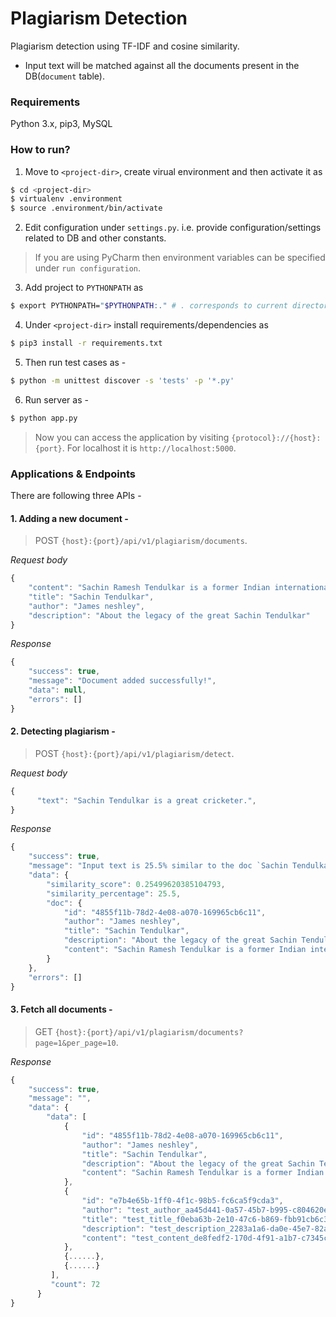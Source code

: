 # Plagiarism Detection
Plagiarism detection using TF-IDF and cosine similarity.

 - Input text will be matched against all the documents present in the DB(`document` table).

### Requirements
Python 3.x, pip3, MySQL

### How to run?
1. Move to ```<project-dir>```, create virual environment and then activate it as


```sh
$ cd <project-dir>
$ virtualenv .environment
$ source .environment/bin/activate
```

2. Edit configuration under ```settings.py```. i.e. provide configuration/settings related to DB and other constants.

> If you are using PyCharm then environment variables can be specified under `run configuration`.

3. Add project to ```PYTHONPATH``` as 

```sh 
$ export PYTHONPATH="$PYTHONPATH:." # . corresponds to current directory(project-dir)
```

4. Under ```<project-dir>``` install requirements/dependencies as 

```sh 
$ pip3 install -r requirements.txt
```

5. Then run test cases as -

```sh
$ python -m unittest discover -s 'tests' -p '*.py'
```

6. Run server as - 
```sh
$ python app.py 
```
> Now you can access the application by visiting ```{protocol}://{host}:{port}```. For localhost it is ```http://localhost:5000```.


### Applications & Endpoints

There are following three APIs -

#### 1. Adding a new document - 

> POST ```{host}:{port}/api/v1/plagiarism/documents```.

*Request body*

```javascript
{
	"content": "Sachin Ramesh Tendulkar is a former Indian international cricketer and a former captain of the Indian national team, regarded as one of the greatest batsmen of all time. He is the highest run scorer of all time in International cricket.",
	"title": "Sachin Tendulkar",
	"author": "James neshley",
	"description": "About the legacy of the great Sachin Tendulkar"
}
```

*Response*

```javascript
{
    "success": true,
    "message": "Document added successfully!",
    "data": null,
    "errors": []
}
```

#### 2. Detecting plagiarism - 

> POST ```{host}:{port}/api/v1/plagiarism/detect```.

*Request body*

```javascript
{
	  "text": "Sachin Tendulkar is a great cricketer.",
}
```

*Response*

```javascript
{
    "success": true,
    "message": "Input text is 25.5% similar to the doc `Sachin Tendulkar` with similarity score of 0.25499620385104793",
    "data": {
        "similarity_score": 0.25499620385104793,
        "similarity_percentage": 25.5,
        "doc": {
            "id": "4855f11b-78d2-4e08-a070-169965cb6c11",
            "author": "James neshley",
            "title": "Sachin Tendulkar",
            "description": "About the legacy of the great Sachin Tendulkar",
            "content": "Sachin Ramesh Tendulkar is a former Indian international cricketer and a former captain of the Indian national team, regarded as one of the greatest batsmen of all time. He is the highest run scorer of all time in International cricket."
        }
    },
    "errors": []
}
```

#### 3. Fetch all documents - 

> GET ```{host}:{port}/api/v1/plagiarism/documents?page=1&per_page=10```.

*Response*

```javascript
{
    "success": true,
    "message": "",
    "data": {
        "data": [
            {
                "id": "4855f11b-78d2-4e08-a070-169965cb6c11",
                "author": "James neshley",
                "title": "Sachin Tendulkar",
                "description": "About the legacy of the great Sachin Tendulkar",
                "content": "Sachin Ramesh Tendulkar is a former Indian international cricketer and a former captain of the Indian national team, regarded as one of the greatest batsmen of all time. He is the highest run scorer of all time in International cricket."
            },
            {
                "id": "e7b4e65b-1ff0-4f1c-98b5-fc6ca5f9cda3",
                "author": "test_author_aa45d441-0a57-45b7-b995-c804620ef427",
                "title": "test_title_f0eba63b-2e10-47c6-b869-fbb91cb6c385",
                "description": "test_description_2283a1a6-da0e-45e7-82a5-eb380f778739",
                "content": "test_content_de8fedf2-170d-4f91-a1b7-c7345cddac46"
            },
            {......},
            {......}
         ],
         "count": 72
      }
}
```
